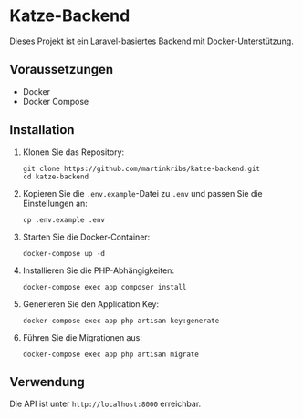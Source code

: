 # Katze-Backend

Dieses Projekt ist ein Laravel-basiertes Backend mit Docker-Unterstützung.

## Voraussetzungen

- Docker
- Docker Compose

## Installation

1. Klonen Sie das Repository:
   ```
   git clone https://github.com/martinkribs/katze-backend.git
   cd katze-backend
   ```

2. Kopieren Sie die `.env.example`-Datei zu `.env` und passen Sie die Einstellungen an:
   ```
   cp .env.example .env
   ```

3. Starten Sie die Docker-Container:
   ```
   docker-compose up -d
   ```

4. Installieren Sie die PHP-Abhängigkeiten:
   ```
   docker-compose exec app composer install
   ```

5. Generieren Sie den Application Key:
   ```
   docker-compose exec app php artisan key:generate
   ```

6. Führen Sie die Migrationen aus:
   ```
   docker-compose exec app php artisan migrate
   ```

## Verwendung

Die API ist unter `http://localhost:8000` erreichbar.
